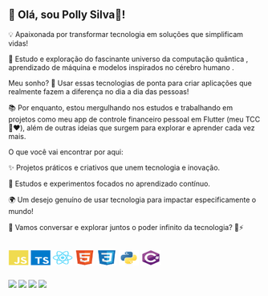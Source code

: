 
## 🌟 Olá, sou Polly Silva👋!

💡 Apaixonada por transformar tecnologia em soluções que simplificam vidas!

🌌 Estudo e exploração do fascinante universo da computação quântica , aprendizado de máquina e modelos inspirados no cérebro humano . 

Meu sonho? 🌈 Usar essas tecnologias de ponta para criar aplicações que realmente fazem a diferença no dia a dia das pessoas!

📚 Por enquanto, estou mergulhando nos estudos e trabalhando em projetos como meu app de controle financeiro pessoal em Flutter (meu TCC 💸❤️), além de outras ideias que surgem para explorar e aprender cada vez mais.

O que você vai encontrar por aqui:

✨ Projetos práticos e criativos que unem tecnologia e inovação.

🔬 Estudos e experimentos focados no aprendizado contínuo.

🌍 Um desejo genuíno de usar tecnologia para impactar especificamente o mundo!

💬 Vamos conversar e explorar juntos o poder infinito da tecnologia?  🚀⚡


<div style="display: inline_block"><br>
  <img align="center" alt="Polly-Js" height="30" width="40" src="https://raw.githubusercontent.com/devicons/devicon/master/icons/javascript/javascript-plain.svg">
  <img align="center" alt="Polly-Ts" height="30" width="40" src="https://raw.githubusercontent.com/devicons/devicon/master/icons/typescript/typescript-plain.svg">
  <img align="center" alt="Polly-React" height="30" width="40" src="https://raw.githubusercontent.com/devicons/devicon/master/icons/react/react-original.svg">
  <img align="center" alt="Polly-HTML" height="30" width="40" src="https://raw.githubusercontent.com/devicons/devicon/master/icons/html5/html5-original.svg">
  <img align="center" alt="Polly-CSS" height="30" width="40" src="https://raw.githubusercontent.com/devicons/devicon/master/icons/css3/css3-original.svg">
  <img align="center" alt="Polly-Python" height="30" width="40" src="https://raw.githubusercontent.com/devicons/devicon/master/icons/python/python-original.svg">
  <img align="center" alt="Polly-Csharp" height="30" width="40" src="https://raw.githubusercontent.com/devicons/devicon/master/icons/csharp/csharp-original.svg">
</div>
  
  ##
 
<div> 
 
 <a href="https://www.twitch.tv/pollyiiin" target="_blank"><img src="https://img.shields.io/badge/Twitch-9146FF?style=for-the-badge&logo=twitch&logoColor=white" target="_blank"></a>
 <a href="https://discord.com/polly09767" target="_blank"><img src="https://img.shields.io/badge/Discord-7289DA?style=for-the-badge&logo=discord&logoColor=white" target="_blank"></a> 
  <a href = "mailto:pollyanerodriguesfernandes@gmail.com"><img src="https://img.shields.io/badge/-Gmail-%23333?style=for-the-badge&logo=gmail&logoColor=white" target="_blank"></a>
  <a href="https://www.linkedin.com/in/pollyrfs/" target="_blank"><img src="https://img.shields.io/badge/-LinkedIn-%230077B5?style=for-the-badge&logo=linkedin&logoColor=white" target="_blank"></a> 
  
</div>



